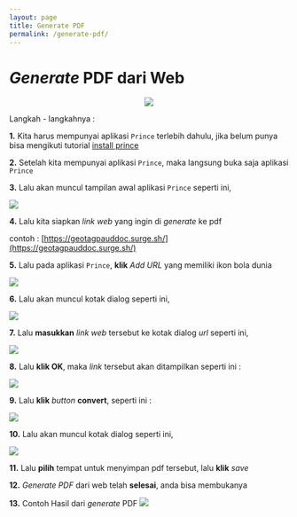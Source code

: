 ```yaml
---
layout: page
title: Generate PDF
permalink: /generate-pdf/
---
```


# **_Generate_ PDF dari Web**

<center><img src="{{site.baseurl}}/assets/img/pdf.png"></center>

Langkah - langkahnya :

**1.** Kita harus mempunyai aplikasi `Prince` terlebih dahulu, jika belum punya bisa mengikuti tutorial [install prince](/tutorial-install-prince/)

**2.** Setelah kita mempunyai aplikasi `Prince`, maka langsung buka saja aplikasi `Prince`

**3.** Lalu akan muncul tampilan awal aplikasi `Prince` seperti ini,

<img src="{{site.baseurl}}/assets/img/awal.png">

**4.** Lalu kita siapkan *link web* yang ingin di *generate* ke pdf

contoh : [https://geotagpauddoc.surge.sh/](https://geotagpauddoc.surge.sh/)

**5.** Lalu pada aplikasi `Prince`, **klik** *Add URL* yang memiliki ikon bola dunia

<img src="{{site.baseurl}}/assets/img/globe.png">

**6.** Lalu akan muncul kotak dialog seperti ini,

<img src="{{site.baseurl}}/assets/img/kotakLink.png">

**7.** Lalu **masukkan** *link web* tersebut ke kotak dialog *url* seperti ini,

<img src="{{site.baseurl}}/assets/img/enterLink.png">

**8.** Lalu **klik OK**, maka *link* tersebut akan ditampilkan seperti ini :

<img src="{{site.baseurl}}/assets/img/kotakPutih.png">

**9.** Lalu **klik** *button* **convert**, seperti ini :

<img src="{{site.baseurl}}/assets/img/convert.png">

**10.** Lalu akan muncul kotak dialog seperti ini,

<img src="{{site.baseurl}}/assets/img/simpan1.png">

**11.** Lalu **pilih** tempat untuk menyimpan pdf tersebut, lalu **klik** *save*

**12.** *Generate PDF* dari web telah **selesai**, anda bisa membukanya

**13.** Contoh Hasil dari *generate* PDF
<img src="{{site.baseurl}}/assets/img/hasil.png">

